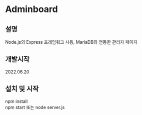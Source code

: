 # Adminboard
## 설명
Node.js의 Express 프레임워크 사용, MariaDB와 연동한 관리자 페이지
## 개발시작
2022.06.20
## 설치 및 시작
npm install  
npm start 또는 node server.js
